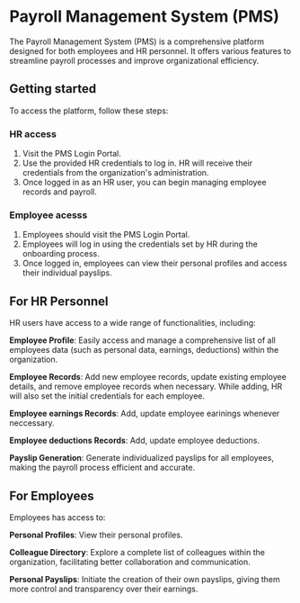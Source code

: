 # Payroll Management System (PMS)
The Payroll Management System (PMS) is a comprehensive platform designed for both employees and HR personnel. It offers various features to streamline payroll processes and improve organizational efficiency.

## Getting started
To access the platform, follow these steps:

### HR access
1. Visit the PMS Login Portal.
2. Use the provided HR credentials to log in. HR will receive their credentials from the organization's administration.
3. Once logged in as an HR user, you can begin managing employee records and payroll.

### Employee acesss
1. Employees should visit the PMS Login Portal.
2. Employees will log in using the credentials set by HR during the onboarding process.
3. Once logged in, employees can view their personal profiles and access their individual payslips.

## For HR Personnel
HR users have access to a wide range of functionalities, including:

**Employee Profile**: Easily access and manage a comprehensive list of all employees data (such as personal data, earnings, deductions) within the organization.

**Employee Records**: Add new employee records, update existing employee details, and remove employee records when necessary. While adding, HR will also set the initial credentials for each employee.

**Employee earnings Records**: Add, update employee earinings whenever neccessary.

**Employee deductions Records**: Add, update employee deductions.

**Payslip Generation**: Generate individualized payslips for all employees, making the payroll process efficient and accurate.

## For Employees
Employees has access to:

**Personal Profiles**: View their personal profiles.

**Colleague Directory**: Explore a complete list of colleagues within the organization, facilitating better collaboration and communication.

**Personal Payslips**: Initiate the creation of their own payslips, giving them more control and transparency over their earnings.
